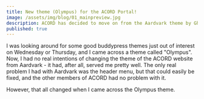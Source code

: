 ```yaml
---
title: New theme (Olympus) for the ACORD Portal!
image: /assets/img/blog/01_mainpreview.jpg
description: ACORD has decided to move on from the Aardvark theme by Ghostpool, which we've used since March this year. We've moved to the Olympus theme, which is a very modern-looking template for Buddypress sites. Buddyboss (2016-17) >> Buddyapp (2017) >> Thrive (2018-19) >> Aardvark (2019) >> Olympus + Youzer (2019)
published: true
---
```


I was looking around for some good buddypress themes just out of interest on Wednesday or Thursday, and I came across a theme called "Olympus". Now, I had no real intentions of changing the theme of the ACORD website from Aardvark - it had, after all, served me pretty well. The only real problem I had with Aardvark was the header menu, but that could easily be fixed, and the other members of ACORD had no problem with it.

However, that all changed when I came across the Olympus theme.
